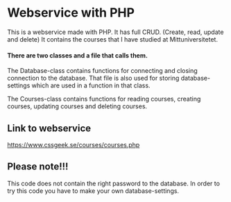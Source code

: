 # Webservice with PHP

This is a webservice made with PHP.
It has full CRUD. (Create, read, update and delete)
It contains the courses that I have studied at Mittuniversitetet. 

#### There are two classes and a file that calls them.
The Database-class contains functions for connecting and closing connection to the database. That file is also used for storing database-settings which are used in a function in that class. 

The Courses-class contains functions for reading courses, creating courses, updating courses and deleting courses. 

## Link to webservice
https://www.cssgeek.se/courses/courses.php

## Please note!!!
This code does not contain the right password to the database. In order to try this code you have to make your own database-settings. 
